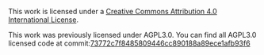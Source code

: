 This work is licensed under a [Creative Commons Attribution 4.0 International License](https://creativecommons.org/licenses/by/4.0/legalcode).


This work was previously licensed under AGPL3.0. You can find all AGPL3.0 licensed code at commit:[73772c7f8485809446cc890188a89ece1afb93f6](https://github.com/minio/docs/commit/73772c7f8485809446cc890188a89ece1afb93f6)